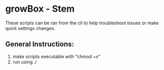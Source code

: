 # growBox - Stem
These scripts can be ran from the cli to help troubleshoot issues or make quick settings changes.

## General Instructions:
1. make scripts executable with "chmod +x" 
2. run using ./<script name>


## Options:
#### readgpio.gbstem.js: 
**Reads Gpio pin's current state**
* --gpio - Please enter a valid --gpio <GPIO.BMC> number 
Example: 
```
./readgpio.gbstem.js --gpio 5
```

#### relaycontrol.gbstem.js: 
**Change Gpio pin's current state. Mainly for relays.** 
* --gpio - Please enter a valid --gpio <GPIO.BMC> number 
* --task - Please enter a valid --task on|off 
Example: 
```
./readgpio.gbstem.js --gpio 5 --task on
```

#### sysstatmessages.gbstem.js: 
Write system status information to the main console window. /dev/tty1
Example:
```
./sysstatmessages.gbstem.js --gpio 18 --cli 1 --file ./reading.json
```
Output:
```
growBox - Stem (Environmental Control System) 

Current Time: Tue, May 14, 2019, 3:06:44 AM EDT 
Hostname: raspberrypi 
Uptime: 23 Mins
Total Momory: 972 MBs

Disk Usage: 
 -Path: / 
 --Free: 57.23 GBs
 --Total: 59.75 GBs
 --Used: 4%

Network Interface Information:
 -Name: eth0: 
 --MAC: b8:27:eb:a3:18:51 
 --Address 0: 10.201.1.11/24 
 --Address 1: 2001:5b8:3:0:1a8a:d598:1e01:6025/64 
 --Address 2: fe80::afb7:ca2f:f41a:2256/64 
undefined


Task Info:
 -growBox - Root (Task Master):
 --Name: root-1fPUas 
 --IP Address: 19.168.1.1 
 --Last Communication: Thu, May 2, 2019, 2:02:51 AM EDT 

Current Tasks:
 -Water: Reservoir Valve Open
 -Light: On
 -Air: On - Cooling to 72 F

Scheduled Tasks:
 -Water: Irrigation - On - Tue, May 14, 2019, 3:06:44 AM EDT 
 -Light: Off - Tue, May 14, 2019, 3:06:44 AM EDT 
```

#### waterflowmonitor.gbstem.js:
**CLI script to monitor water flow.**
* --gpio <GPIO BMC Pin number> - required
* --cli 1 - optional and only takes effect if value is 1 - outputs JSON obj to console
* --file <path to file> - optionla must be a valid and writable path to output JSON obj
 Returns:  Writes JSON content to file and/or console. (Wish I didnt have to do this but my current skills/knowledge is limited)
Example:
```
./waterflowmonitor.gbstem.js --gpio 18 --cli 1 --file ./reading.json
```
 Output:
```
        { constant: 0.1,
	startTime: '1557815480',
	now: '1557815481',
	rateCount: 64,
	totalCount: 64,
	flowRate: '0.11',
	time: 0 }
```
